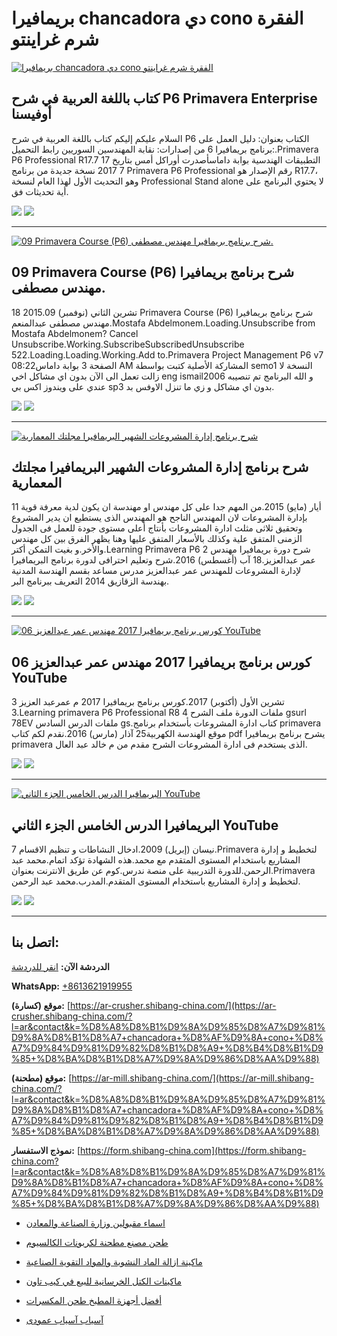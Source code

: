 # بريمافيرا chancadora دي cono الفقرة شرم غراينتو

<a href="https://swt.shibang-china.com/?l=ar&img&k=%D8%A8%D8%B1%D9%8A%D9%85%D8%A7%D9%81%D9%8A%D8%B1%D8%A7+chancadora+%D8%AF%D9%8A+cono+%D8%A7%D9%84%D9%81%D9%82%D8%B1%D8%A9+%D8%B4%D8%B1%D9%85+%D8%BA%D8%B1%D8%A7%D9%8A%D9%86%D8%AA%D9%88" target="_blank">![بريمافيرا chancadora دي cono الفقرة شرم غراينتو](http://static.shibang-china.com/all-800x300/718.jpg)</a>

## كتاب باللغة العربية في شرح P6 Primavera Enterprise أوفيسنا
السلام عليكم إليكم كتاب باللغة العربية في شرح P6 الكتاب بعنوان: دليل العمل على برنامج بريمافيرا 6 من إصدارات: نقابة المهندسين السوريين رابط التحميل:.Primavera P6 Professional R17.7 التطبيقات الهندسية بوابة داماسأصدرت أوراكل أمس بتاريخ 17 7 2017 نسخة جديدة من برنامج Primavera P6 Professional رقم الإصدار هو R17.7، وهو التحديث الأول لهذا العام لنسخة Professional Stand alone لا يحتوي البرنامج على أية تحديثات فق.


<a href="https://whatsapp.shibangsoft.com/WhatsApp.php" target="_blank" title="WhatsApp">![](http://static.shibang-china.com/icon/whatsapp.png)</a> <a href="https://swt.shibang-china.com/?l=ar&icon&k=%D8%A8%D8%B1%D9%8A%D9%85%D8%A7%D9%81%D9%8A%D8%B1%D8%A7+chancadora+%D8%AF%D9%8A+cono+%D8%A7%D9%84%D9%81%D9%82%D8%B1%D8%A9+%D8%B4%D8%B1%D9%85+%D8%BA%D8%B1%D8%A7%D9%8A%D9%86%D8%AA%D9%88" target="_blank">![](http://static.shibang-china.com/icon/chat-ar.png)</a>

---

<a href="https://swt.shibang-china.com/?l=ar&img&k=%D8%A8%D8%B1%D9%8A%D9%85%D8%A7%D9%81%D9%8A%D8%B1%D8%A7+chancadora+%D8%AF%D9%8A+cono+%D8%A7%D9%84%D9%81%D9%82%D8%B1%D8%A9+%D8%B4%D8%B1%D9%85+%D8%BA%D8%B1%D8%A7%D9%8A%D9%86%D8%AA%D9%88" target="_blank">![09 Primavera Course (P6) شرح برنامج بريمافيرا مهندس مصطفى.](http://static.shibang-china.com/all-800x300/273.jpg)</a>

## 09 Primavera Course (P6) شرح برنامج بريمافيرا مهندس مصطفى.
18 تشرين الثاني (نوفمبر) 2015.09 Primavera Course (P6) شرح برنامج بريمافيرا مهندس مصطفى عبدالمنعم.Mostafa Abdelmonem.Loading.Unsubscribe from Mostafa Abdelmonem? Cancel Unsubscribe.Working.SubscribeSubscribedUnsubscribe 522.Loading.Loading.Working.Add to.Primavera Project Management P6 v7 الصفحة 3 بوابة داماس08:22 AM المشاركة الأصلية كتبت بواسطة semo1 النسخة لا زالت تعمل الى الآن بدون اي مشاكل اخي eng ismail2006 و الله البرنامج تم تنصيبه عندي على ويندوز اكس بي sp3 بدون اي مشاكل و زي ما تنزل الاوفس بد.


<a href="https://whatsapp.shibangsoft.com/WhatsApp.php" target="_blank" title="WhatsApp">![](http://static.shibang-china.com/icon/whatsapp.png)</a> <a href="https://swt.shibang-china.com/?l=ar&icon&k=%D8%A8%D8%B1%D9%8A%D9%85%D8%A7%D9%81%D9%8A%D8%B1%D8%A7+chancadora+%D8%AF%D9%8A+cono+%D8%A7%D9%84%D9%81%D9%82%D8%B1%D8%A9+%D8%B4%D8%B1%D9%85+%D8%BA%D8%B1%D8%A7%D9%8A%D9%86%D8%AA%D9%88" target="_blank">![](http://static.shibang-china.com/icon/chat-ar.png)</a>

---

<a href="https://swt.shibang-china.com/?l=ar&img&k=%D8%A8%D8%B1%D9%8A%D9%85%D8%A7%D9%81%D9%8A%D8%B1%D8%A7+chancadora+%D8%AF%D9%8A+cono+%D8%A7%D9%84%D9%81%D9%82%D8%B1%D8%A9+%D8%B4%D8%B1%D9%85+%D8%BA%D8%B1%D8%A7%D9%8A%D9%86%D8%AA%D9%88" target="_blank">![شرح برنامج إدارة المشروعات الشهير البريمافيرا مجلتك المعمارية](http://static.shibang-china.com/all-800x300/1361.jpg)</a>

## شرح برنامج إدارة المشروعات الشهير البريمافيرا مجلتك المعمارية
11 أيار (مايو) 2015.من المهم جدا على كل مهندس او مهندسة ان يكون لدية معرفة قوية بإدارة المشروعات لان المهندس الناجح هو المهندس الذى يستطيع ان يدير المشروع وتحقيق ثلاثى مثلث ادارة المشروعات بأنتاج أعلى مستوى جودة للعمل فى الجدول الزمنى المتفق علية وكذلك بالأسعار المتفق عليها وهنا يظهر الفرق بين كل مهندس والأخر.و بغيت التمكن أكتر.Learning Primavera P6 2 شرح دورة بريمافيرا مهندس عمر عبدالعزيز.18 آب (أغسطس) 2016.شرح وتعليم احترافى لدورة برنامج البريمافيرا لإدارة المشروعات للمهندس عمر عبدالعزيز مدرس مساعد بقسم الهندسة المدنية بهندسة الزقازيق 2014 التعريف ببرنامج البر.


<a href="https://whatsapp.shibangsoft.com/WhatsApp.php" target="_blank" title="WhatsApp">![](http://static.shibang-china.com/icon/whatsapp.png)</a> <a href="https://swt.shibang-china.com/?l=ar&icon&k=%D8%A8%D8%B1%D9%8A%D9%85%D8%A7%D9%81%D9%8A%D8%B1%D8%A7+chancadora+%D8%AF%D9%8A+cono+%D8%A7%D9%84%D9%81%D9%82%D8%B1%D8%A9+%D8%B4%D8%B1%D9%85+%D8%BA%D8%B1%D8%A7%D9%8A%D9%86%D8%AA%D9%88" target="_blank">![](http://static.shibang-china.com/icon/chat-ar.png)</a>

---

<a href="https://swt.shibang-china.com/?l=ar&img&k=%D8%A8%D8%B1%D9%8A%D9%85%D8%A7%D9%81%D9%8A%D8%B1%D8%A7+chancadora+%D8%AF%D9%8A+cono+%D8%A7%D9%84%D9%81%D9%82%D8%B1%D8%A9+%D8%B4%D8%B1%D9%85+%D8%BA%D8%B1%D8%A7%D9%8A%D9%86%D8%AA%D9%88" target="_blank">![06 كورس برنامج بريمافيرا 2017 مهندس عمر عبدالعزيز YouTube](http://static.shibang-china.com/all-800x300/487.jpg)</a>

## 06 كورس برنامج بريمافيرا 2017 مهندس عمر عبدالعزيز YouTube
3 تشرين الأول (أكتوبر) 2017.كورس برنامج بريمافيرا 2017 م عمرعبد العزيز 3.Learning primavera P6 Professional R8 4 ملفات الدورة ملف الشرح gsurl 78EV ملفات الدرس السادس gs.كتاب ادارة المشروعات بأستخدام برنامج primavera موقع الهندسة الكهربية25 آذار (مارس) 2016.نقدم لكم كتاب pdf يشرح برنامج بريمافيرا primavera الذى يستخدم فى ادارة المشروعات الشرح مقدم من م خالد عبد العال.


<a href="https://whatsapp.shibangsoft.com/WhatsApp.php" target="_blank" title="WhatsApp">![](http://static.shibang-china.com/icon/whatsapp.png)</a> <a href="https://swt.shibang-china.com/?l=ar&icon&k=%D8%A8%D8%B1%D9%8A%D9%85%D8%A7%D9%81%D9%8A%D8%B1%D8%A7+chancadora+%D8%AF%D9%8A+cono+%D8%A7%D9%84%D9%81%D9%82%D8%B1%D8%A9+%D8%B4%D8%B1%D9%85+%D8%BA%D8%B1%D8%A7%D9%8A%D9%86%D8%AA%D9%88" target="_blank">![](http://static.shibang-china.com/icon/chat-ar.png)</a>

---

<a href="https://swt.shibang-china.com/?l=ar&img&k=%D8%A8%D8%B1%D9%8A%D9%85%D8%A7%D9%81%D9%8A%D8%B1%D8%A7+chancadora+%D8%AF%D9%8A+cono+%D8%A7%D9%84%D9%81%D9%82%D8%B1%D8%A9+%D8%B4%D8%B1%D9%85+%D8%BA%D8%B1%D8%A7%D9%8A%D9%86%D8%AA%D9%88" target="_blank">![البريمافيرا الدرس الخامس الجزء الثاني YouTube](http://static.shibang-china.com/all-800x300/1480.jpg)</a>

## البريمافيرا الدرس الخامس الجزء الثاني YouTube
7 نيسان (إبريل) 2009.ادخال النشاطات و تنظيم الاقسام.Primavera لتخطيط و إدارة المشاريع باستخدام المستوى المتقدم مع محمد.هذه الشهادة تؤكد اتمام.محمد عبد الرحمن.للدورة التدريبية على منصة ندرس.كوم عن طريق الانترنت بعنوان.Primavera لتخطيط و إدارة المشاريع باستخدام المستوى المتقدم.المدرب.محمد عبد الرحمن.


<a href="https://whatsapp.shibangsoft.com/WhatsApp.php" target="_blank" title="WhatsApp">![](http://static.shibang-china.com/icon/whatsapp.png)</a> <a href="https://swt.shibang-china.com/?l=ar&icon&k=%D8%A8%D8%B1%D9%8A%D9%85%D8%A7%D9%81%D9%8A%D8%B1%D8%A7+chancadora+%D8%AF%D9%8A+cono+%D8%A7%D9%84%D9%81%D9%82%D8%B1%D8%A9+%D8%B4%D8%B1%D9%85+%D8%BA%D8%B1%D8%A7%D9%8A%D9%86%D8%AA%D9%88" target="_blank">![](http://static.shibang-china.com/icon/chat-ar.png)</a>

---
## اتصل بنا:

**الدردشة الآن:** [انقر للدردشة](https://swt.shibang-china.com?l=ar&contact&k=%D8%A8%D8%B1%D9%8A%D9%85%D8%A7%D9%81%D9%8A%D8%B1%D8%A7+chancadora+%D8%AF%D9%8A+cono+%D8%A7%D9%84%D9%81%D9%82%D8%B1%D8%A9+%D8%B4%D8%B1%D9%85+%D8%BA%D8%B1%D8%A7%D9%8A%D9%86%D8%AA%D9%88)

**WhatsApp:**  [+8613621919955](https://whatsapp.shibangsoft.com/WhatsApp.php)

**موقع (كسارة):** [https://ar-crusher.shibang-china.com/](https://ar-crusher.shibang-china.com/?l=ar&contact&k=%D8%A8%D8%B1%D9%8A%D9%85%D8%A7%D9%81%D9%8A%D8%B1%D8%A7+chancadora+%D8%AF%D9%8A+cono+%D8%A7%D9%84%D9%81%D9%82%D8%B1%D8%A9+%D8%B4%D8%B1%D9%85+%D8%BA%D8%B1%D8%A7%D9%8A%D9%86%D8%AA%D9%88)

**موقع (مطحنة):** [https://ar-mill.shibang-china.com/](https://ar-mill.shibang-china.com/?l=ar&contact&k=%D8%A8%D8%B1%D9%8A%D9%85%D8%A7%D9%81%D9%8A%D8%B1%D8%A7+chancadora+%D8%AF%D9%8A+cono+%D8%A7%D9%84%D9%81%D9%82%D8%B1%D8%A9+%D8%B4%D8%B1%D9%85+%D8%BA%D8%B1%D8%A7%D9%8A%D9%86%D8%AA%D9%88)

**نموذج الاستفسار:** [https://form.shibang-china.com](https://form.shibang-china.com?l=ar&contact&k=%D8%A8%D8%B1%D9%8A%D9%85%D8%A7%D9%81%D9%8A%D8%B1%D8%A7+chancadora+%D8%AF%D9%8A+cono+%D8%A7%D9%84%D9%81%D9%82%D8%B1%D8%A9+%D8%B4%D8%B1%D9%85+%D8%BA%D8%B1%D8%A7%D9%8A%D9%86%D8%AA%D9%88)

* [اسماء مقبولين وزارة الصناعة والمعادن](../22/%D8%A7%D8%B3%D9%85%D8%A7%D8%A1%20%D9%85%D9%82%D8%A8%D9%88%D9%84%D9%8A%D9%86%20%D9%88%D8%B2%D8%A7%D8%B1%D8%A9%20%D8%A7%D9%84%D8%B5%D9%86%D8%A7%D8%B9%D8%A9%20%D9%88%D8%A7%D9%84%D9%85%D8%B9%D8%A7%D8%AF%D9%86.md)

* [طحن مصنع مطحنة لكربونات الكالسيوم](../22/%D8%B7%D8%AD%D9%86%20%D9%85%D8%B5%D9%86%D8%B9%20%D9%85%D8%B7%D8%AD%D9%86%D8%A9%20%D9%84%D9%83%D8%B1%D8%A8%D9%88%D9%86%D8%A7%D8%AA%20%D8%A7%D9%84%D9%83%D8%A7%D9%84%D8%B3%D9%8A%D9%88%D9%85.md)

* [ماكينة ازالة الماد النشوية والمواد التقوية الصناعية](../21/%D9%85%D8%A7%D9%83%D9%8A%D9%86%D8%A9%20%D8%A7%D8%B2%D8%A7%D9%84%D8%A9%20%D8%A7%D9%84%D9%85%D8%A7%D8%AF%20%D8%A7%D9%84%D9%86%D8%B4%D9%88%D9%8A%D8%A9%20%D9%88%D8%A7%D9%84%D9%85%D9%88%D8%A7%D8%AF%20%D8%A7%D9%84%D8%AA%D9%82%D9%88%D9%8A%D8%A9%20%D8%A7%D9%84%D8%B5%D9%86%D8%A7%D8%B9%D9%8A%D8%A9.md)

* [ماكينات الكتل الخرسانية للبيع في كيب تاون](../24/%D9%85%D8%A7%D9%83%D9%8A%D9%86%D8%A7%D8%AA%20%D8%A7%D9%84%D9%83%D8%AA%D9%84%20%D8%A7%D9%84%D8%AE%D8%B1%D8%B3%D8%A7%D9%86%D9%8A%D8%A9%20%D9%84%D9%84%D8%A8%D9%8A%D8%B9%20%D9%81%D9%8A%20%D9%83%D9%8A%D8%A8%20%D8%AA%D8%A7%D9%88%D9%86.md)

* [أفضل أجهزة المطبخ طحن المكسرات](../25/%D8%A3%D9%81%D8%B6%D9%84%20%D8%A3%D8%AC%D9%87%D8%B2%D8%A9%20%D8%A7%D9%84%D9%85%D8%B7%D8%A8%D8%AE%20%D8%B7%D8%AD%D9%86%20%D8%A7%D9%84%D9%85%D9%83%D8%B3%D8%B1%D8%A7%D8%AA.md)

* [آسیاب آسیاب عمودی](../21/%D8%A2%D8%B3%DB%8C%D8%A7%D8%A8%20%D8%A2%D8%B3%DB%8C%D8%A7%D8%A8%20%D8%B9%D9%85%D9%88%D8%AF%DB%8C.md)